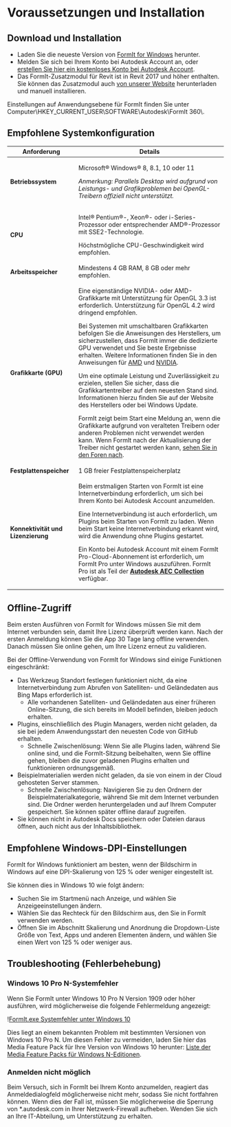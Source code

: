 # Voraussetzungen und Installation

## Download und Installation

* Laden Sie die neueste Version von [FormIt for Windows](https://formit.autodesk.com/page/download) herunter.
* Melden Sie sich bei Ihrem Konto bei Autodesk Account an, oder [erstellen Sie hier ein kostenloses Konto bei Autodesk Account](https://accounts.autodesk.com).
* Das FormIt-Zusatzmodul für Revit ist in Revit 2017 und höher enthalten. Sie können das Zusatzmodul auch [von unserer Website](https://formit.autodesk.com/page/formit-revit) herunterladen und manuell installieren.

Einstellungen auf Anwendungsebene für FormIt finden Sie unter Computer\\HKEY_CURRENT_USER\\SOFTWARE\\Autodesk\\FormIt 360\\.

## Empfohlene Systemkonfiguration

| Anforderung                    | Details                                                                                                                                                                                                                                                                                                                                                                                                                                                                                                                                                                                                                                                                                                                                                                                                                                                                                                                 |
| ------------------------------ | ----------------------------------------------------------------------------------------------------------------------------------------------------------------------------------------------------------------------------------------------------------------------------------------------------------------------------------------------------------------------------------------------------------------------------------------------------------------------------------------------------------------------------------------------------------------------------------------------------------------------------------------------------------------------------------------------------------------------------------------------------------------------------------------------------------------------------------------------------------------------------------------------------------------------- |
| **Betriebssystem**           | <p>Microsoft® Windows® 8, 8.1, 10 oder 11</p><p><em>Anmerkung: Parallels Desktop wird aufgrund von Leistungs- und Grafikproblemen bei OpenGL-Treibern offiziell nicht unterstützt.</em></p>                                                                                                                                                                                                                                                                                                                                                                                                                                                                                                                                                                                                                                                                                                                                     |
| **CPU**                        | <p>Intel® Pentium®-, Xeon®- oder i-Series-Prozessor oder entsprechender AMD®-Prozessor mit SSE2-Technologie.</p><p>Höchstmögliche CPU-Geschwindigkeit wird empfohlen.</p>                                                                                                                                                                                                                                                                                                                                                                                                                                                                                                                                                                                                                                                                                                                                                                    |
| **Arbeitsspeicher**                     | Mindestens 4 GB RAM, 8 GB oder mehr empfohlen.                                                                                                                                                                                                                                                                                                                                                                                                                                                                                                                                                                                                                                                                                                                                                                                                                                                                            |
| **Grafikkarte (GPU)**           | <p>Eine eigenständige NVIDIA- oder AMD-Grafikkarte mit Unterstützung für OpenGL 3.3 ist erforderlich. Unterstützung für OpenGL 4.2 wird dringend empfohlen.</p><p>Bei Systemen mit umschaltbaren Grafikkarten befolgen Sie die Anweisungen des Herstellers, um sicherzustellen, dass FormIt immer die dedizierte GPU verwendet und Sie beste Ergebnisse erhalten. Weitere Informationen finden Sie in den Anweisungen für <a href="https://www.amd.com/en/support/kb/faq/dh-017">AMD</a> und <a href="http://nvidia.custhelp.com/app/answers/detail/a_id/2615/kw/manage%203d%20settings/related/1">NVIDIA</a>.</p><p>Um eine optimale Leistung und Zuverlässigkeit zu erzielen, stellen Sie sicher, dass die Grafikkartentreiber auf dem neuesten Stand sind. Informationen hierzu finden Sie auf der Website des Herstellers oder bei Windows Update.</p><p>FormIt zeigt beim Start eine Meldung an, wenn die Grafikkarte aufgrund von veralteten Treibern oder anderen Problemen nicht verwendet werden kann. Wenn FormIt nach der Aktualisierung der Treiber nicht gestartet werden kann, <a href="https://forums.autodesk.com/t5/formit-forum/bd-p/142">sehen Sie in den Foren nach</a>.</p> |
| **Festplattenspeicher**                 | 1 GB freier Festplattenspeicherplatz                                                                                                                                                                                                                                                                                                                                                                                                                                                                                                                                                                                                                                                                                                                                                                                                                                                                                                   |
| **Konnektivität und Lizenzierung** | <p>Beim erstmaligen Starten von FormIt ist eine Internetverbindung erforderlich, um sich bei Ihrem Konto bei Autodesk Account anzumelden.</p><p>Eine Internetverbindung ist auch erforderlich, um Plugins beim Starten von FormIt zu laden. Wenn beim Start keine Internetverbindung erkannt wird, wird die Anwendung ohne Plugins gestartet.</p><p>Ein Konto bei Autodesk Account mit einem FormIt Pro-Cloud-Abonnement ist erforderlich, um FormIt Pro unter Windows auszuführen. FormIt Pro ist als Teil der <a href="https://www.autodesk.com/collections/architecture-engineering-construction/overview"><strong>Autodesk AEC Collection</strong></a> verfügbar.</p>                                                                                                                                                                                                                                                                                                   |

## Offline-Zugriff

Beim ersten Ausführen von FormIt for Windows müssen Sie mit dem Internet verbunden sein, damit Ihre Lizenz überprüft werden kann. Nach der ersten Anmeldung können Sie die App 30 Tage lang offline verwenden. Danach müssen Sie online gehen, um Ihre Lizenz erneut zu validieren.

Bei der Offline-Verwendung von FormIt for Windows sind einige Funktionen eingeschränkt:

* Das Werkzeug Standort festlegen funktioniert nicht, da eine Internetverbindung zum Abrufen von Satelliten- und Geländedaten aus Bing Maps erforderlich ist.
  * Alle vorhandenen Satelliten- und Geländedaten aus einer früheren Online-Sitzung, die sich bereits im Modell befinden, bleiben jedoch erhalten.
* Plugins, einschließlich des Plugin Managers, werden nicht geladen, da sie bei jedem Anwendungsstart den neuesten Code von GitHub erhalten.
  * Schnelle Zwischenlösung: Wenn Sie alle Plugins laden, während Sie online sind, und die FormIt-Sitzung beibehalten, wenn Sie offline gehen, bleiben die zuvor geladenen Plugins erhalten und funktionieren ordnungsgemäß.
* Beispielmaterialien werden nicht geladen, da sie von einem in der Cloud gehosteten Server stammen.
  * Schnelle Zwischenlösung: Navigieren Sie zu den Ordnern der Beispielmaterialkategorie, während Sie mit dem Internet verbunden sind. Die Ordner werden heruntergeladen und auf Ihrem Computer gespeichert. Sie können später offline darauf zugreifen.
* Sie können nicht in Autodesk Docs speichern oder Dateien daraus öffnen, auch nicht aus der Inhaltsbibliothek.

## Empfohlene Windows-DPI-Einstellungen

FormIt for Windows funktioniert am besten, wenn der Bildschirm in Windows auf eine DPI-Skalierung von 125 % oder weniger eingestellt ist.

Sie können dies in Windows 10 wie folgt ändern:

* Suchen Sie im Startmenü nach Anzeige, und wählen Sie Anzeigeeinstellungen ändern.
* Wählen Sie das Rechteck für den Bildschirm aus, den Sie in FormIt verwenden werden.
* Öffnen Sie im Abschnitt Skalierung und Anordnung die Dropdown-Liste Größe von Text, Apps und anderen Elementen ändern, und wählen Sie einen Wert von 125 % oder weniger aus.

## Troubleshooting (Fehlerbehebung)

### Windows 10 Pro N-Systemfehler

Wenn Sie FormIt unter Windows 10 Pro N Version 1909 oder höher ausführen, wird möglicherweise die folgende Fehlermeldung angezeigt:

\![FormIt.exe Systemfehler unter Windows 10](<../.gitbook/assets/windows 10 error message.png>)

Dies liegt an einem bekannten Problem mit bestimmten Versionen von Windows 10 Pro N. Um diesen Fehler zu vermeiden, laden Sie hier das Media Feature Pack für Ihre Version von Windows 10 herunter: [Liste der Media Feature Packs für Windows N-Editionen](https://support.microsoft.com/de-de/topic/media-feature-pack-list-for-windows-n-editions-c1c6fffa-d052-8338-7a79-a4bb980a700a).

### Anmelden nicht möglich

Beim Versuch, sich in FormIt bei Ihrem Konto anzumelden, reagiert das Anmeldedialogfeld möglicherweise nicht mehr, sodass Sie nicht fortfahren können. Wenn dies der Fall ist, müssen Sie möglicherweise die Sperrung von *.autodesk.com in Ihrer Netzwerk-Firewall aufheben. Wenden Sie sich an Ihre IT-Abteilung, um Unterstützung zu erhalten.
